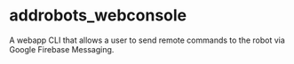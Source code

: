 # addrobots_webconsole
A webapp CLI that allows a user to send remote commands to the robot via Google Firebase Messaging.
